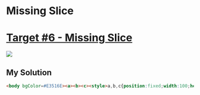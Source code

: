 # Missing Slice
#  [Target #6 - Missing Slice](https://cssbattle.dev/play/6)

![](https://cssbattle.dev/targets/6.png)


## My Solution
```HTML
<body bgColor=#E3516E><a><b><c><style>a,b,c{position:fixed;width:100;height:100;background:#51B5A9;border-radius:100% 0 0 0;top:50;left:100}b{background:#FADE8B;border-radius:0 100% 0 0;left: 200}c{background:#F7F3D7;border-radius:0 0 0 100px;top:150
```

[comment]: <> (## Optimized Solution)

[comment]: <> (```HTML)

[comment]: <> (<style>*{margin:75 50;background:radial-gradient&#40;circle,#eeB850 25px,0,#243D83 75px,0,transparent 125px,#243D83 125px&#41;no-repeat#6592CF}</style>)

[comment]: <> (```)

[comment]: <> (## Concept)

[comment]: <> (- Background)

[comment]: <> (- Radial-gradient)

